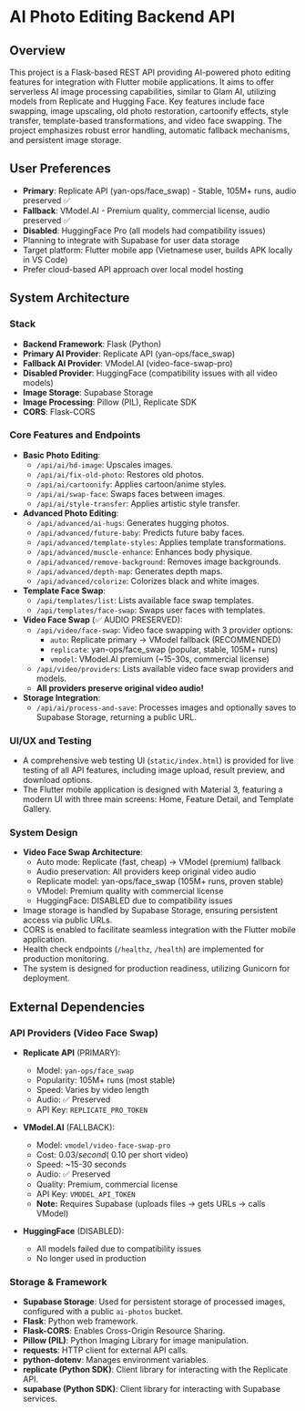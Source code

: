 # AI Photo Editing Backend API

## Overview
This project is a Flask-based REST API providing AI-powered photo editing features for integration with Flutter mobile applications. It aims to offer serverless AI image processing capabilities, similar to Glam AI, utilizing models from Replicate and Hugging Face. Key features include face swapping, image upscaling, old photo restoration, cartoonify effects, style transfer, template-based transformations, and video face swapping. The project emphasizes robust error handling, automatic fallback mechanisms, and persistent image storage.

## User Preferences
- **Primary**: Replicate API (yan-ops/face_swap) - Stable, 105M+ runs, audio preserved ✅
- **Fallback**: VModel.AI - Premium quality, commercial license, audio preserved ✅
- **Disabled**: HuggingFace Pro (all models had compatibility issues)
- Planning to integrate with Supabase for user data storage
- Target platform: Flutter mobile app (Vietnamese user, builds APK locally in VS Code)
- Prefer cloud-based API approach over local model hosting

## System Architecture

### Stack
- **Backend Framework**: Flask (Python)
- **Primary AI Provider**: Replicate API (yan-ops/face_swap)
- **Fallback AI Provider**: VModel.AI (video-face-swap-pro)
- **Disabled Provider**: HuggingFace (compatibility issues with all video models)
- **Image Storage**: Supabase Storage
- **Image Processing**: Pillow (PIL), Replicate SDK
- **CORS**: Flask-CORS

### Core Features and Endpoints
- **Basic Photo Editing**:
    - `/api/ai/hd-image`: Upscales images.
    - `/api/ai/fix-old-photo`: Restores old photos.
    - `/api/ai/cartoonify`: Applies cartoon/anime styles.
    - `/api/ai/swap-face`: Swaps faces between images.
    - `/api/ai/style-transfer`: Applies artistic style transfer.
- **Advanced Photo Editing**:
    - `/api/advanced/ai-hugs`: Generates hugging photos.
    - `/api/advanced/future-baby`: Predicts future baby faces.
    - `/api/advanced/template-styles`: Applies template transformations.
    - `/api/advanced/muscle-enhance`: Enhances body physique.
    - `/api/advanced/remove-background`: Removes image backgrounds.
    - `/api/advanced/depth-map`: Generates depth maps.
    - `/api/advanced/colorize`: Colorizes black and white images.
- **Template Face Swap**:
    - `/api/templates/list`: Lists available face swap templates.
    - `/api/templates/face-swap`: Swaps user faces with templates.
- **Video Face Swap** (✅ AUDIO PRESERVED):
    - `/api/video/face-swap`: Video face swapping with 3 provider options:
      - `auto`: Replicate primary → VModel fallback (RECOMMENDED)
      - `replicate`: yan-ops/face_swap (popular, stable, 105M+ runs)
      - `vmodel`: VModel.AI premium (~15-30s, commercial license)
    - `/api/video/providers`: Lists available video face swap providers and models.
    - **All providers preserve original video audio!**
- **Storage Integration**:
    - `/api/ai/process-and-save`: Processes images and optionally saves to Supabase Storage, returning a public URL.

### UI/UX and Testing
- A comprehensive web testing UI (`static/index.html`) is provided for live testing of all API features, including image upload, result preview, and download options.
- The Flutter mobile application is designed with Material 3, featuring a modern UI with three main screens: Home, Feature Detail, and Template Gallery.

### System Design
- **Video Face Swap Architecture**:
  - Auto mode: Replicate (fast, cheap) → VModel (premium) fallback
  - Audio preservation: All providers keep original video audio
  - Replicate model: yan-ops/face_swap (105M+ runs, proven stable)
  - VModel: Premium quality with commercial license
  - HuggingFace: DISABLED due to compatibility issues
- Image storage is handled by Supabase Storage, ensuring persistent access via public URLs.
- CORS is enabled to facilitate seamless integration with the Flutter mobile application.
- Health check endpoints (`/healthz`, `/health`) are implemented for production monitoring.
- The system is designed for production readiness, utilizing Gunicorn for deployment.

## External Dependencies

### API Providers (Video Face Swap)
- **Replicate API** (PRIMARY): 
  - Model: `yan-ops/face_swap`
  - Popularity: 105M+ runs (most stable)
  - Speed: Varies by video length
  - Audio: ✅ Preserved
  - API Key: `REPLICATE_PRO_TOKEN`
  
- **VModel.AI** (FALLBACK):
  - Model: `vmodel/video-face-swap-pro`
  - Cost: $0.03/second (~$0.10 per short video)
  - Speed: ~15-30 seconds
  - Audio: ✅ Preserved
  - Quality: Premium, commercial license
  - API Key: `VMODEL_API_TOKEN`
  - **Note:** Requires Supabase (uploads files → gets URLs → calls VModel)

- **HuggingFace** (DISABLED):
  - All models failed due to compatibility issues
  - No longer used in production

### Storage & Framework
- **Supabase Storage**: Used for persistent storage of processed images, configured with a public `ai-photos` bucket.
- **Flask**: Python web framework.
- **Flask-CORS**: Enables Cross-Origin Resource Sharing.
- **Pillow (PIL)**: Python Imaging Library for image manipulation.
- **requests**: HTTP client for external API calls.
- **python-dotenv**: Manages environment variables.
- **replicate (Python SDK)**: Client library for interacting with the Replicate API.
- **supabase (Python SDK)**: Client library for interacting with Supabase services.